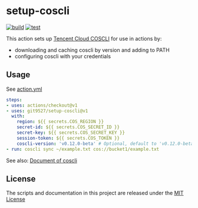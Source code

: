 # setup-coscli

[![build](https://github.com/git9527/setup-coscli/actions/workflows/build.yml/badge.svg)](https://github.com/git9527/setup-coscli/actions/workflows/build.yml)
[![test](https://github.com/git9527/setup-coscli/actions/workflows/test.yml/badge.svg)](https://github.com/git9527/setup-coscli/actions/workflows/test.yml)

This action sets up [Tencent Cloud COSCLI](https://cloud.tencent.com/document/product/436/63144) for use in actions by:

- downloading and caching coscli by version and adding to PATH
- configuring coscli with your credentials

## Usage

See [action.yml](action.yml)

```yaml
steps:
- uses: actions/checkout@v1
- uses: git9527/setup-coscli@v1
  with:
    region: ${{ secrets.COS_REGION }}
    secret-id: ${{ secrets.COS_SECRET_ID }}
    secret-key: ${{ secrets.COS_SECRET_KEY }}
    session-token: ${{ secrets.COS_TOKEN }}
    coscli-version: 'v0.12.0-beta' # Optional, default to 'v0.12.0-beta'.  Use 'latest' to get the latest version.
- run: coscli sync ~/example.txt cos://bucket1/example.txt
```

See also: [Document of coscli](https://cloud.tencent.com/document/product/436/63143)

## License

The scripts and documentation in this project are released under the [MIT License](LICENSE)

